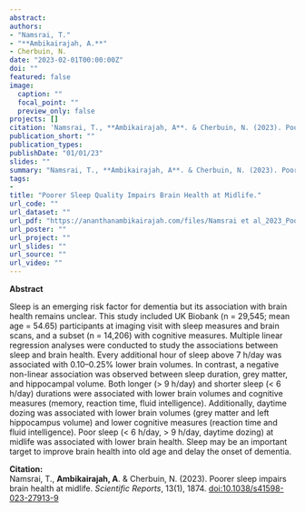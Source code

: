 ```yaml
---
abstract: 
authors:
- "Namsrai, T."
- "**Ambikairajah, A.**"
- Cherbuin, N.
date: "2023-02-01T00:00:00Z"
doi: ""
featured: false
image:
  caption: ""
  focal_point: ""
  preview_only: false
projects: []
citation: 'Namsrai, T., **Ambikairajah, A**. & Cherbuin, N. (2023). Poorer sleep impairs brain health at midlife. *Scientific Reports*, 13(1), 1874. [doi:10.1038/s41598-023-27913-9](https://doi.org/10.1038/s41598-023-27913-9)'
publication_short: ""
publication_types: 
publishDate: "01/01/23"
slides: ""
summary: "Namsrai, T., **Ambikairajah, A**. & Cherbuin, N. (2023). Poorer sleep impairs brain health at midlife. *Scientific Reports*, 13(1), 1874. [doi:10.1038/s41598-023-27913-9](https://doi.org/10.1038/s41598-023-27913-9)"
tags:
- 
title: "Poorer Sleep Quality Impairs Brain Health at Midlife."
url_code: ""
url_dataset: ""
url_pdf: "https://ananthanambikairajah.com/files/Namsrai et al_2023_Poorer sleep impairs brain health at midlifeScientific Reports.pdf"
url_poster: ""
url_project: ""
url_slides: ""
url_source: ""
url_video: ""
---
```

**Abstract**   

Sleep is an emerging risk factor for dementia but its association with brain health remains unclear. This study included UK Biobank (n = 29,545; mean age = 54.65) participants at imaging visit with sleep measures and brain scans, and a subset (n = 14,206) with cognitive measures. Multiple linear regression analyses were conducted to study the associations between sleep and brain health. Every additional hour of sleep above 7 h/day was associated with 0.10–0.25% lower brain volumes. In contrast, a negative non-linear association was observed between sleep duration, grey matter, and hippocampal volume. Both longer (> 9 h/day) and shorter sleep (< 6 h/day) durations were associated with lower brain volumes and cognitive measures (memory, reaction time, fluid intelligence). Additionally, daytime dozing was associated with lower brain volumes (grey matter and left hippocampus volume) and lower cognitive measures (reaction time and fluid intelligence). Poor sleep (< 6 h/day, > 9 h/day, daytime dozing) at midlife was associated with lower brain health. Sleep may be an important target to improve brain health into old age and delay the onset of dementia.

**Citation:**    
Namsrai, T., **Ambikairajah, A**. & Cherbuin, N. (2023). Poorer sleep impairs brain health at midlife. *Scientific Reports*, 13(1), 1874. [doi:10.1038/s41598-023-27913-9](https://doi.org/10.1038/s41598-023-27913-9)
